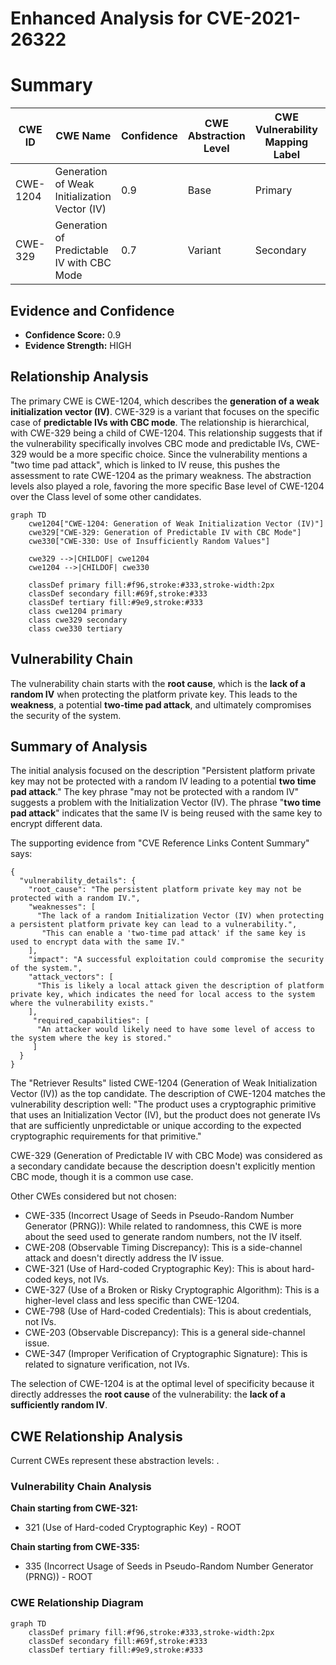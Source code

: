 # Enhanced Analysis for CVE-2021-26322

# Summary
| CWE ID | CWE Name | Confidence | CWE Abstraction Level | CWE Vulnerability Mapping Label | CWE-Vulnerability Mapping Notes |
|---|---|---|---|---|---|
| CWE-1204 | Generation of Weak Initialization Vector (IV) | 0.9 | Base | Primary | Allowed |
| CWE-329 | Generation of Predictable IV with CBC Mode | 0.7 | Variant | Secondary | Allowed |

## Evidence and Confidence

*   **Confidence Score:** 0.9
*   **Evidence Strength:** HIGH

## Relationship Analysis
The primary CWE is CWE-1204, which describes the **generation of a weak initialization vector (IV)**. CWE-329 is a variant that focuses on the specific case of **predictable IVs with CBC mode**. The relationship is hierarchical, with CWE-329 being a child of CWE-1204. This relationship suggests that if the vulnerability specifically involves CBC mode and predictable IVs, CWE-329 would be a more specific choice. Since the vulnerability mentions a "two time pad attack", which is linked to IV reuse, this pushes the assessment to rate CWE-1204 as the primary weakness. The abstraction levels also played a role, favoring the more specific Base level of CWE-1204 over the Class level of some other candidates.

```mermaid
graph TD
    cwe1204["CWE-1204: Generation of Weak Initialization Vector (IV)"]
    cwe329["CWE-329: Generation of Predictable IV with CBC Mode"]
    cwe330["CWE-330: Use of Insufficiently Random Values"]
    
    cwe329 -->|CHILDOF| cwe1204
    cwe1204 -->|CHILDOF| cwe330

    classDef primary fill:#f96,stroke:#333,stroke-width:2px
    classDef secondary fill:#69f,stroke:#333
    classDef tertiary fill:#9e9,stroke:#333
    class cwe1204 primary
    class cwe329 secondary
    class cwe330 tertiary
```

## Vulnerability Chain
The vulnerability chain starts with the **root cause**, which is the **lack of a random IV** when protecting the platform private key. This leads to the **weakness**, a potential **two-time pad attack**, and ultimately compromises the security of the system.

## Summary of Analysis
The initial analysis focused on the description "Persistent platform private key may not be protected with a random IV leading to a potential **two time pad attack**." The key phrase "may not be protected with a random IV" suggests a problem with the Initialization Vector (IV). The phrase "**two time pad attack**" indicates that the same IV is being reused with the same key to encrypt different data.

The supporting evidence from "CVE Reference Links Content Summary" says:
```
{
  "vulnerability_details": {
    "root_cause": "The persistent platform private key may not be protected with a random IV.",
    "weaknesses": [
      "The lack of a random Initialization Vector (IV) when protecting a persistent platform private key can lead to a vulnerability.",
       "This can enable a 'two-time pad attack' if the same key is used to encrypt data with the same IV."
    ],
    "impact": "A successful exploitation could compromise the security of the system.",
    "attack_vectors": [
      "This is likely a local attack given the description of platform private key, which indicates the need for local access to the system where the vulnerability exists."
    ],
     "required_capabilities": [
      "An attacker would likely need to have some level of access to the system where the key is stored."
     ]
  }
}
```
The "Retriever Results" listed CWE-1204 (Generation of Weak Initialization Vector (IV)) as the top candidate. The description of CWE-1204 matches the vulnerability description well: "The product uses a cryptographic primitive that uses an Initialization Vector (IV), but the product does not generate IVs that are sufficiently unpredictable or unique according to the expected cryptographic requirements for that primitive."

CWE-329 (Generation of Predictable IV with CBC Mode) was considered as a secondary candidate because the description doesn't explicitly mention CBC mode, though it is a common use case.

Other CWEs considered but not chosen:

*   CWE-335 (Incorrect Usage of Seeds in Pseudo-Random Number Generator (PRNG)): While related to randomness, this CWE is more about the seed used to generate random numbers, not the IV itself.
*   CWE-208 (Observable Timing Discrepancy): This is a side-channel attack and doesn't directly address the IV issue.
*   CWE-321 (Use of Hard-coded Cryptographic Key): This is about hard-coded keys, not IVs.
*   CWE-327 (Use of a Broken or Risky Cryptographic Algorithm): This is a higher-level class and less specific than CWE-1204.
*   CWE-798 (Use of Hard-coded Credentials): This is about credentials, not IVs.
*   CWE-203 (Observable Discrepancy): This is a general side-channel issue.
*   CWE-347 (Improper Verification of Cryptographic Signature): This is related to signature verification, not IVs.

The selection of CWE-1204 is at the optimal level of specificity because it directly addresses the **root cause** of the vulnerability: the **lack of a sufficiently random IV**.


## CWE Relationship Analysis

Current CWEs represent these abstraction levels: .


### Vulnerability Chain Analysis

**Chain starting from CWE-321:**
- 321 (Use of Hard-coded Cryptographic Key) - ROOT


**Chain starting from CWE-335:**
- 335 (Incorrect Usage of Seeds in Pseudo-Random Number Generator (PRNG)) - ROOT



### CWE Relationship Diagram

```mermaid
graph TD
    classDef primary fill:#f96,stroke:#333,stroke-width:2px
    classDef secondary fill:#69f,stroke:#333
    classDef tertiary fill:#9e9,stroke:#333
```
